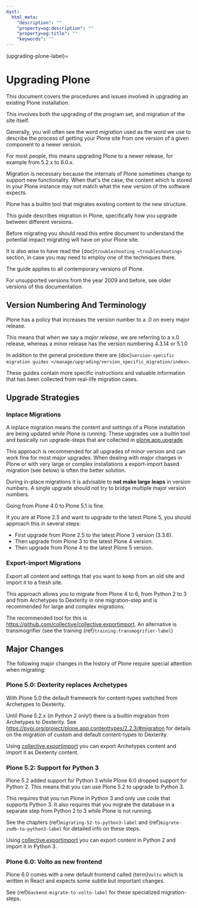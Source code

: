 ```yaml
---
myst:
  html_meta:
    "description": ""
    "property=og:description": ""
    "property=og:title": ""
    "keywords": ""
---
```


(upgrading-plone-label)=

# Upgrading Plone

This document covers the procedures and issues involved in upgrading an existing Plone installation.

This involves both the upgrading of the program set, and migration of the site itself.

Generally, you will often see the word *migration* used as the word we use to describe the process of getting your Plone site
from one version of a given component to a newer version.

For most people, this means upgrading Plone to a newer release, for example from 5.2.x to 6.0.x.

Migration is necessary because the internals of Plone sometimes change to support new functionality.
When that's the case, the content which is stored in your Plone instance may not match what the new version of the software expects.

Plone has a builtin tool that migrates existing content to the new structure.

This guide describes migration in Plone, specifically how you upgrade between different versions.

Before migrating you should read this entire document to understand the potential impact migrating will have on your Plone site.

It is also wise to have read the {doc}`troubleshooting <troubleshooting>` section, in case you may need to employ one of the techniques there.

The guide applies to all contemporary versions of Plone.

For unsupported versions from the year 2009 and before, see older versions of this documentation.

## Version Numbering And Terminology

Plone has a policy that increases the version number to a .0 on every major release.

This means that when we say a *major release*, we are referring to a x.0 release, whereas a minor release has the version numbering 4.3.14 or 5.1.0

In addition to the general procedure there are {doc}`version-specific migration guides </manage/upgrading/version_specific_migration/index>`.

These guides contain more specific instructions and valuable information that has been collected from real-life migration cases.

## Upgrade Strategies

### Inplace Migrations

A inplace migration means the content and settings of a Plone installation are being updated while Plone is running.
These upgrades use a builtin tool and basically run upgrade-steps that are collected in [plone.app.upgrade](https://github.com/plone/plone.app.upgrade/).

This approach is recommended for all upgrades of minor version and can work fine for most major upgrades.
When dealing with major changes in Plone or with very large or complex installations a export-import based migration (see below) is often the better solution.

During in-place migrations it is advisable to **not make large leaps** in version numbers.
A single upgrade should not try to bridge multiple major version numbers.

Going from Plone 4.0 to Plone 5.1 is fine.

If you are at Plone 2.5 and want to upgrade to the latest Plone 5, you should approach this in several steps:

- First upgrade from Plone 2.5 to the latest Plone 3 version (3.3.6).
- Then upgrade from Plone 3 to the latest Plone 4 version.
- Then upgrade from Plone 4 to the latest Plone 5 version.


### Export-import Migrations

Export all content and settings that you want to keep from an old site and import it to a fresh site.

This approach allows you to migrate from Plone 4 to 6, from Python 2 to 3 and from Archetypes to Dexterity in one migration-step and is recommended for large and complex migrations.

The recommended tool for this is https://github.com/collective/collective.exportimport. An alternative is transmogrifier (see the training {ref}`training:transmogrifier-label`)

## Major Changes

The following major changes in the history of Plone require special attention when migrating:

### Plone 5.0: Dexterity replaces Archetypes

With Plone 5.0 the default framework for content-types switched from Archetypes to Dexterity.

Until Plone 5.2.x (in Python 2 only!) there is a builtin migration from Archetypes to Dexterity.
See https://pypi.org/project/plone.app.contenttypes/2.2.3/#migration for details on the migration of custom and default content-types to Dexterity.

Using [collective.exportimport](https://pypi.org/project/collective.exportimport/) you can export Archetypes content and import it as Dexterity content.


### Plone 5.2: Support for Python 3

Plone 5.2 added support for Python 3 while Plone 6.0 dropped support for Python 2.
This means that you can use Plone 5.2 to upgrade to Python 3.

This requires that you run Plone in Python 3 and only use code that supports Python 3. It also requires that you migrate the database in a separate step from Python 2 to 3 while Plone is not running.

See the chapters {ref}`migrating-52-to-python3-label` and {ref}`migrate-zodb-to-python3-label` for detailed info on these steps.

Using [collective.exportimport](https://pypi.org/project/collective.exportimport/) you can export content in Python 2 and import it in Python 3.

### Plone 6.0: Volto as new frontend

Plone 6.0 comes with a new default frontend called {term}`Volto` which is written in React and expects some subtle but important changes.

See {ref}`backend-migrate-to-volto-label` for these specialized migration-steps.
